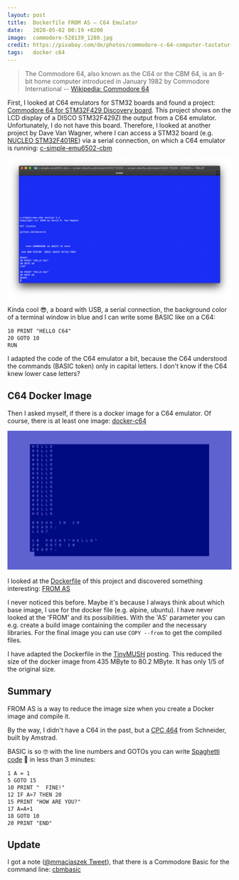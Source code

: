 ```yaml
---
layout: post
title:  Dockerfile FROM AS — C64 Emulator
date:   2020-05-02 00:19 +0200
image:  commodore-528139_1280.jpg
credit: https://pixabay.com/de/photos/commodore-c-64-computer-tastatur-528139/
tags:   docker c64
---
```


> The Commodore 64, also known as the C64 or the CBM 64, is an 8-bit home computer introduced in January 1982 by Commodore International -- [Wikipedia: Commodore 64]

First, I looked at C64 emulators for STM32 boards and found a project: [Commodore 64 for STM32F429 Discovery board]. This project shows on the LCD display of a DISCO STM32F429ZI the output from a C64 emulator. Unfortunately, I do not have this board. Therefore, I looked at another project by Dave Van Wagner, where I can access a STM32 board (e.g. [NUCLEO STM32F401RE]) via a serial connection, on which a C64 emulator is running: [c-simple-emu6502-cbm]

![C64 emulator in terminal](/images/c-simple-emu-cbm.png)

Kinda cool 😎, a board with USB, a serial connection, the background color of a terminal window in blue and I can write some BASIC like on a C64:

```BASIC
10 PRINT "HELLO C64"
20 GOTO 10
RUN
```

I adapted the code of the C64 emulator a bit, because the C64 understood the commands (BASIC token) only in capital letters. I don't know if the C64 knew lower case letters?

## C64 Docker Image

Then I asked myself, if there is a docker image for a C64 emulator. Of course, there is at least one image: [docker-c64]

![C64 Emulator in Docker](/images/c64-docker.png)

I looked at the [Dockerfile] of this project and discovered something interesting: [FROM AS]

I never noticed this before. Maybe it's because I always think about which base image, I use for the docker file (e.g. alpine, ubuntu). I have never looked at the 'FROM' and its possibilities. With the 'AS' parameter you can e.g. create a build image containing the compiler and the necessary libraries. For the final image you can use `COPY --from` to get the compiled files.

I have adapted the Dockerfile in the [TinyMUSH] posting. This reduced the size of the docker image from 435 MByte to 80.2 MByte. It has only 1/5 of the original size.

## Summary

FROM AS is a way to reduce the image size when you create a Docker image and compile it.

By the way, I didn't have a C64 in the past, but a [CPC 464] from Schneider, built by Amstrad.

BASIC is so 🤓 with the line numbers and GOTOs you can write [Spaghetti code] 🍝 in less than 3 minutes:

```BASIC
1 A = 1
5 GOTO 15
10 PRINT "  FINE!"
12 IF A>7 THEN 20
15 PRINT "HOW ARE YOU?"
17 A=A+1
18 GOTO 10
20 PRINT "END"
```

## Update

I got a note ([@mmaciaszek Tweet]), that there is a Commodore Basic for the command line: [cbmbasic]

[Wikipedia: Commodore 64]: https://en.wikipedia.org/wiki/Commodore_64
[Commodore 64 for STM32F429 Discovery board]: https://techwithdave.davevw.com/2020/04/commodore-64-for-stm32f429-discovery.html
[NUCLEO STM32F401RE]: https://www.st.com/en/evaluation-tools/nucleo-f401re.html
[c-simple-emu6502-cbm]: https://github.com/choas/c-simple-emu6502-cbm
[docker-c64]: https://github.com/floooh/docker-c64
[Dockerfile]: https://github.com/floooh/docker-c64/blob/master/Dockerfile
[BASIC token]: https://www.c64-wiki.com/wiki/BASIC_token
[TinyMUSH]: /2020/04/14/dvorak-game-tinymush/
[CPC 464]: https://en.wikipedia.org/wiki/Amstrad_CPC_464
[FROM AS]: https://docs.docker.com/engine/reference/builder/#from
[Spaghetti code]: https://en.wikipedia.org/wiki/Spaghetti_code
[@mmaciaszek Tweet]: https://twitter.com/mmaciaszek/status/1256576102530719744
[cbmbasic]: https://github.com/mist64/cbmbasic
